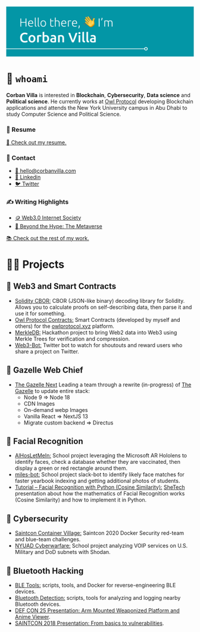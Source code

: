 ![Hello There, I'm Corban Villa](./CorbanBanner.svg)

# 🙋 `whoami`

**Corban Villa** is interested in **Blockchain**, **Cybersecurity**, **Data science** and **Political science**. He currently works at [Owl Protocol](https://owlprotocol.xyz) developing Blockchain applications and attends the New York University campus in Abu Dhabi to study Computer Science and Political Science.

### 📃 Resume

[📎 Check out my resume.](./CorbanVillaResume.pdf)

### 💬 Contact

- [📨 hello@corbanvilla.com](mailto:hello@corbanvilla.com)
- [👥 Linkedin](https://www.linkedin.com/in/corbanvilla/)
- [🐦 Twitter](https://twitter.com/Animcogn)

### ✍️ Writing Highlights

- [🪙 Web3.0 Internet Society](https://www.thegazelle.org/issue/221/opinion/webthree-internet-society)
- [🤖 Beyond the Hype: The Metaverse](https://www.thegazelle.org/issue/227/opinion/hype-beyond-metaverse)

[📚 Check out the rest of my work.](https://www.thegazelle.org/staff-member/corban-villa)

# 🧑‍🏫 Projects

## 💠 Web3 and Smart Contracts

- [Solidity CBOR:](https://github.com/owlprotocol/solidity-cbor) CBOR (JSON-like binary) decoding library for Solidity. Allows you to calculate proofs on self-describing data, then parse it and use it for something.
- [Owl Protocol Contracts:](https://github.com/owlprotocol/contracts) Smart Contracts (developed by myself and others) for the [owlprotocol.xyz](https://owlprotocol.xyz) platform.
- [MerkleDB:](https://github.com/owlprotocol/merkledb) Hackathon project to bring Web2 data into Web3 using Merkle Trees for verification and compression.
- [Web3-Bot:](https://github.com/owlprotocol/web3-bot) Twitter bot to watch for shoutouts and reward users who share a project on Twitter.

## 🦌 Gazelle Web Chief

- [The Gazelle Next](https://github.com/thegazelle-ad/gazelle-server-next) Leading a team through a rewrite (in-progress) of [The Gazelle](thegazelle.org/) to update entire stack:
  - Node 9 => Node 18
  - CDN Images
  - On-demand webp Images
  - Vanilla React => NextJS 13
  - Migrate custom backend => Directus

## 🫥 Facial Recognition

- [AlHosLetMeIn:](https://github.com/corbanvilla/AlHosLetMeIn) School project leveraging the Microsoft AR Hololens to identify faces, check a database whether they are vaccinated, then display a green or red rectangle around them.
- [miles-bot:](https://github.com/corbanvilla/miles) School project slack-bot to identify likely face matches for faster yearbook indexing and getting additional photos of students.
- [Tutorial – Facial Recognition with Python (Cosine Similarity):](https://www.youtube.com/watch?v=cOZ9emGgiaY) [SheTech](https://shetechexplorer.com/) presentation about how the mathematics of Facial Recognition works (Cosine Similarity) and how to implement it in Python.

## 🔑 Cybersecurity

- [Saintcon Container Village:](https://github.com/corbanvilla/saintcon-container-village) Saintcon 2020 Docker Security red-team and blue-team challenges.
- [NYUAD Cyberwarfare:](https://github.com/corbanvilla/nyuad_cyberwarfare) School project analyzing VOIP services on U.S. Military and DoD subnets with Shodan.

## 🔧 Bluetooth Hacking

- [BLE Tools:](https://github.com/corbanvilla/BLETools) scripts, tools, and Docker for reverse-engineering BLE devices.
- [Bluetooth Detection:](https://github.com/corbanvilla/BluetoothDetection) scripts, tools for analyzing and logging nearby Bluetooth devices.
- [DEF CON 25 Presentation: Arm Mounted Weaponized Platform and Anime Viewer](https://youtu.be/4o9nKWI0lXM).
- [SAINTCON 2018 Presentation: From basics to vulnerabilities](https://youtu.be/fAKizRuEQOw).
